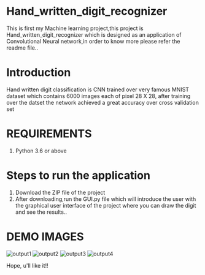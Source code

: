 # Hand_written_digit_recognizer
This is first my Machine learning project,this project is Hand_written_digit_recognizer which is designed as an application of Convolutional Neural network,in order to know more please refer the readme file..

# Introduction 
Hand written digit classification is CNN trained over very famous MNIST dataset which contains 6000 images each of pixel 28 X 28, after training over the datset the network achieved a great accuracy over cross validation set

# REQUIREMENTS 
1. Python 3.6 or above 

# Steps to run the application
1. Download the ZIP file of the project
2. After downloading,run the GUI.py file which will introduce the user with the graphical user interface of the project where you can draw the digit and see the results..

# DEMO IMAGES 
![output1](https://user-images.githubusercontent.com/84433782/129456199-5fe20b8c-7d0b-4e67-bb93-200cbd282b14.png)
![output2](https://user-images.githubusercontent.com/84433782/129456202-238a6d4a-e311-47c9-91ce-cf730447d38c.png)
![output3](https://user-images.githubusercontent.com/84433782/129456203-91191247-f250-45ca-a1b8-df1178b41efd.png)
![output4](https://user-images.githubusercontent.com/84433782/129457638-d53806af-e8fc-4335-8749-fd2f0041ce58.png)





Hope, u'll like it!!
